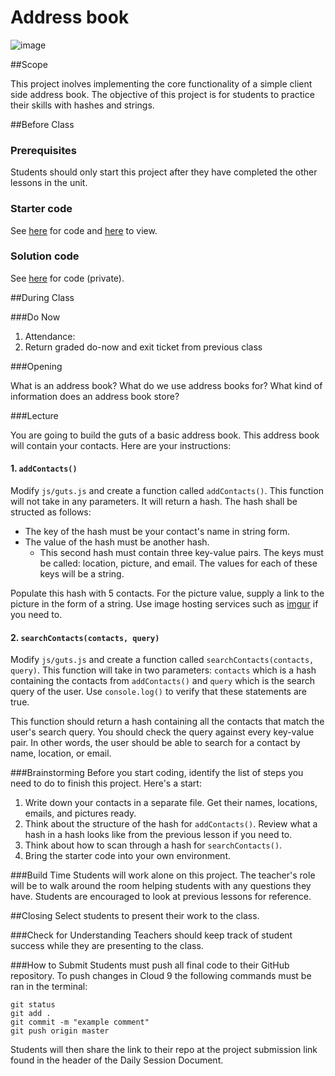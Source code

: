 # Address book

![image](http://i.imgur.com/HHyng59.jpg)

##Scope

This project inolves implementing the core functionality of a simple client side address book. The objective of this project is for students to practice their skills with hashes and strings.
 
##Before Class

### Prerequisites
Students should only start this project after they have completed the other lessons in the unit.

### Starter code

See [here](starter_code/) for code and [here](https://rawgit.com/ScriptEdcurriculum/curriculum/master/units/9-hash/lessons/2-project/starter_code/index.html) to view.

### Solution code

See [here](https://github.com/ScriptEdcurriculum/solutions2015/tree/master/14-javascript2_2/lessons/4-project) for code (private).


##During Class

###Do Now

1. Attendance: 
2. Return graded do-now and exit ticket from previous class

###Opening

What is an address book? What do we use address books for? What kind of information does an address book store?

###Lecture

You are going to build the guts of a basic address book. This address book will contain your contacts. Here are your instructions:

#### 1. `addContacts()`

Modify `js/guts.js` and create a function called `addContacts()`. This function will not take in any parameters. It will return a hash. The hash shall be structed as follows:

* The key of the hash must be your contact's name in string form.
* The value of the hash must be another hash. 
	* This second hash must contain three key-value pairs. The keys must be called: location, picture, and email. The values for each of these keys will be a string.

Populate this hash with 5 contacts. For the picture value, supply a link to the picture in the form of a string. Use image hosting services such as [imgur](http://imgur.com) if you need to.

#### 2. `searchContacts(contacts, query)`

Modify `js/guts.js` and create a function called `searchContacts(contacts, query)`. This function will take in two parameters: `contacts` which is a hash containing the contacts from `addContacts()` and `query` which is the search query of the user. Use `console.log()` to verify that these statements are true.

This function should return a hash containing all the contacts that match the user's search query. You should check the query against every key-value pair. In other words, the user should be able to search for a contact by name, location, or email.

###Brainstorming
Before you start coding, identify the list of steps you need to do to finish this project. Here's a start:

1. Write down your contacts in a separate file. Get their names, locations, emails, and pictures ready.
2. Think about the structure of the hash for `addContacts()`. Review what a hash in a hash looks like from the previous lesson if you need to.
3. Think about how to scan through a hash for `searchContacts()`. 
4. Bring the starter code into your own environment.

###Build Time
Students will work alone on this project. The teacher's role will be to walk around the room helping students with any questions they have. Students are encouraged to look at previous lessons for reference.

##Closing
Select students to present their work to the class.

###Check for Understanding
Teachers should keep track of student success while they are presenting to the class.

###How to Submit
Students must push all final code to their GitHub repository. To push changes in Cloud 9 the following commands must be ran in the terminal:

`git status`  
`git add .`  
`git commit -m "example comment"`  
`git push origin master`  

Students will then share the link to their repo at the project submission link found in the header of the Daily Session Document.
